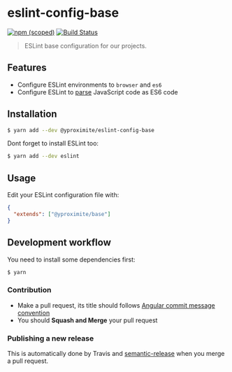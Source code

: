 # eslint-config-base


[![npm (scoped)](https://img.shields.io/npm/v/@yproximite/eslint-config-base.svg)](https://www.npmjs.com/package/@yproximite/eslint-config-base)
[![Build Status](https://travis-ci.com/Yproximite/eslint-config-base.svg?token=pNBs2oaRpfxdyhqWf28h&branch=master)](https://travis-ci.com/Yproximite/eslint-config-base)

> ESLint base configuration for our projects.

## Features

- Configure ESLint environments to `browser` and `es6`
- Configure ESLint to [parse](https://eslint.org/docs/user-guide/configuring#specifying-parser-options) JavaScript code as ES6 code

## Installation

```bash
$ yarn add --dev @yproximite/eslint-config-base
```

Dont forget to install ESLint too:

```bash
$ yarn add --dev eslint
```

## Usage

Edit your ESLint configuration file with:

```json
{
  "extends": ["@yproximite/base"]
}
```

## Development workflow

You need to install some dependencies first:
```bash
$ yarn
```

### Contribution

- Make a pull request, its title should follows [Angular commit message convention](https://github.com/angular/angular/blob/master/CONTRIBUTING.md#commit-message-format)
- You should **Squash and Merge** your pull request

### Publishing a new release

This is automatically done by Travis and [semantic-release](https://github.com/semantic-release/semantic-release) when you merge a pull request.
